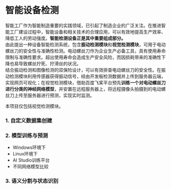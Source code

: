 # 智能设备检测

智能工厂作为智能制造重要的实践领域，已引起了制造企业的广泛关注。在推进智能工厂建设过程中，智能设备和相关技术的合理应用，可以有效地提高生产效率、降低工人的劳动强度。**智能检测设备正是其中重要组成部分。**  
由此提出一种设备智能检测系统，包含**振动检测模块**和**视觉检测模块**，可用于电动螺丝刀的安全性与准确性检测。电动螺丝刀作为企业生产必备工具，具有使用寿命限制与准确性要求。超出使用寿命会造成生产安全风险，而因损耗带来的准确性下降也易导致螺丝拧死、拧滑丝的状况。  
结合振动检测和图像检测的双保险设计，可以有效排查电动螺丝刀的安全性。在振动检测模块利用传感器获得振动信号，经由开发板检测数据并上传到服务器云端，实现网页可视化；在视觉检测模块，借助百度飞桨平台预先**训练一个对电动螺丝刀进行分类的神经网络模型**，并安置在远程服务器上，将远程摄像头拍摄到的电动螺丝刀上传至服务器进行预测，实现实时监测。  
  
本项目仅包括视觉检测模块。  
### 1. 自定义数据集创建  
 
### 2. 模型训练与预测
- Windows环境下
- Linux环境下
- AI Studio训练平台
- 不同网络模型比较

### 3. 语义分割与状态识别
